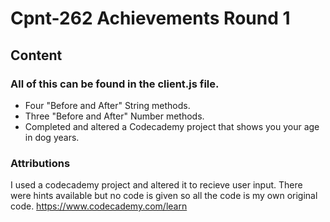 # Cpnt-262 Achievements Round 1

## Content

### All of this can be found in the client.js file.
- Four "Before and After" String methods.
- Three "Before and After" Number methods.
- Completed and altered a Codecademy project that shows you your age in dog years.


### Attributions

I used a codecademy project and altered it to recieve user input.
There were hints available but no code is given so all the code is my own original code.
https://www.codecademy.com/learn